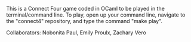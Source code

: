 This is a Connect Four game coded in OCaml to be played in the terminal/command line. To play, open up your command line, navigate to the "connect4" repository, and type the command "make play". 

Collaborators: Nobonita Paul, Emily Proulx, Zachary Vero
